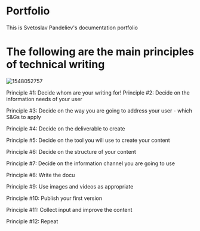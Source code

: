 # Portfolio
This is Svetoslav Pandeliev's documentation portfolio
# The following are the main principles of technical writing
![1548052757](https://user-images.githubusercontent.com/46915717/51517099-5e389a80-1e22-11e9-87d2-c6651a06789f.jpg)

Principle #1: Decide whom are your writing for!
Principle #2: Decide on the information needs of your user

Principle #3: Decide on the way you are going to address your user - which S&Gs to apply

Principle #4: Decide on the deliverable to create

Principle #5: Decide on the tool you will use to create your content

Principle #6: Decide on the structure of your content

Principle #7: Decide on the information channel you are going to use

Principle #8: Write the docu

Principle #9: Use images and videos as appropriate

Principle #10: Publish your first version

Principle #11: Collect input and improve the content

Principle #12: Repeat

<!--Start of Tawk.to Script-->
<script type="text/javascript">
var Tawk_API=Tawk_API||{}, Tawk_LoadStart=new Date();
(function(){
var s1=document.createElement("script"),s0=document.getElementsByTagName("script")[0];
s1.async=true;
s1.src='https://embed.tawk.to/5daea70cdf22d91339a05ca3/default';
s1.charset='UTF-8';
s1.setAttribute('crossorigin','*');
s0.parentNode.insertBefore(s1,s0);
})();
</script>
<!--End of Tawk.to Script-->
